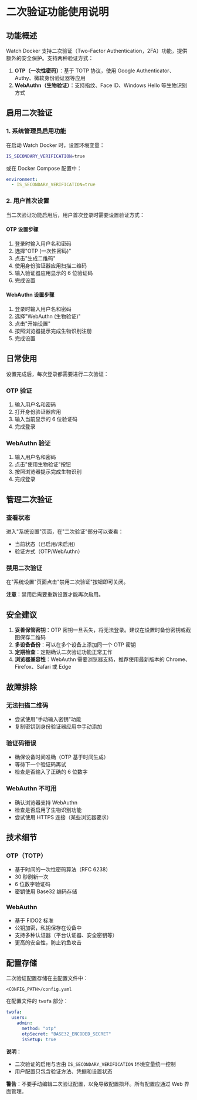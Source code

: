 # 二次验证功能使用说明

## 功能概述

Watch Docker 支持二次验证（Two-Factor Authentication，2FA）功能，提供额外的安全保护。支持两种验证方式：

1. **OTP（一次性密码）**：基于 TOTP 协议，使用 Google Authenticator、Authy、微软身份验证器等应用
2. **WebAuthn（生物验证）**：支持指纹、Face ID、Windows Hello 等生物识别方式

## 启用二次验证

### 1. 系统管理员启用功能

在启动 Watch Docker 时，设置环境变量：

```bash
IS_SECONDARY_VERIFICATION=true
```

或在 Docker Compose 配置中：

```yaml
environment:
  - IS_SECONDARY_VERIFICATION=true
```

### 2. 用户首次设置

当二次验证功能启用后，用户首次登录时需要设置验证方式：

#### OTP 设置步骤

1. 登录时输入用户名和密码
2. 选择"OTP (一次性密码)"
3. 点击"生成二维码"
4. 使用身份验证器应用扫描二维码
5. 输入验证器应用显示的 6 位验证码
6. 完成设置

#### WebAuthn 设置步骤

1. 登录时输入用户名和密码
2. 选择"WebAuthn (生物验证)"
3. 点击"开始设置"
4. 按照浏览器提示完成生物识别注册
5. 完成设置

## 日常使用

设置完成后，每次登录都需要进行二次验证：

### OTP 验证

1. 输入用户名和密码
2. 打开身份验证器应用
3. 输入当前显示的 6 位验证码
4. 完成登录

### WebAuthn 验证

1. 输入用户名和密码
2. 点击"使用生物验证"按钮
3. 按照浏览器提示完成生物识别
4. 完成登录

## 管理二次验证

### 查看状态

进入"系统设置"页面，在"二次验证"部分可以查看：

- 当前状态（已启用/未启用）
- 验证方式（OTP/WebAuthn）

### 禁用二次验证

在"系统设置"页面点击"禁用二次验证"按钮即可关闭。

**注意**：禁用后需要重新设置才能再次启用。

## 安全建议

1. **妥善保管密钥**：OTP 密钥一旦丢失，将无法登录。建议在设置时备份密钥或截图保存二维码
2. **多设备备份**：可以在多个设备上添加同一个 OTP 密钥
3. **定期检查**：定期确认二次验证功能正常工作
4. **浏览器兼容性**：WebAuthn 需要浏览器支持，推荐使用最新版本的 Chrome、Firefox、Safari 或 Edge

## 故障排除

### 无法扫描二维码

- 尝试使用"手动输入密钥"功能
- 复制密钥到身份验证器应用中手动添加

### 验证码错误

- 确保设备时间准确（OTP 基于时间生成）
- 等待下一个验证码再试
- 检查是否输入了正确的 6 位数字

### WebAuthn 不可用

- 确认浏览器支持 WebAuthn
- 检查是否启用了生物识别功能
- 尝试使用 HTTPS 连接（某些浏览器要求）

## 技术细节

### OTP（TOTP）

- 基于时间的一次性密码算法（RFC 6238）
- 30 秒刷新一次
- 6 位数字验证码
- 密钥使用 Base32 编码存储

### WebAuthn

- 基于 FIDO2 标准
- 公钥加密，私钥保存在设备中
- 支持多种认证器（平台认证器、安全密钥等）
- 更高的安全性，防止钓鱼攻击

## 配置存储

二次验证配置存储在主配置文件中：

```
<CONFIG_PATH>/config.yaml
```

在配置文件的 `twofa` 部分：

```yaml
twofa:
  users:
    admin:
      method: "otp"
      otpSecret: "BASE32_ENCODED_SECRET"
      isSetup: true
```

**说明**：

- 二次验证的启用与否由 `IS_SECONDARY_VERIFICATION` 环境变量统一控制
- 用户配置只包含验证方法、凭据和设置状态

**警告**：不要手动编辑二次验证配置，以免导致配置损坏。所有配置应通过 Web 界面管理。
